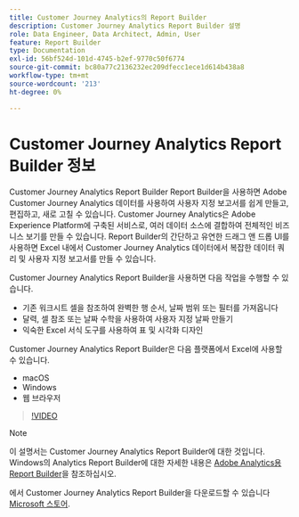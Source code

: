 ```yaml
---
title: Customer Journey Analytics의 Report Builder
description: Customer Journey Analytics Report Builder 설명
role: Data Engineer, Data Architect, Admin, User
feature: Report Builder
type: Documentation
exl-id: 56bf524d-101d-4745-b2ef-9770c50f6774
source-git-commit: bc80a77c2136232ec209dfecc1ece1d614b438a8
workflow-type: tm+mt
source-wordcount: '213'
ht-degree: 0%

---
```


# Customer Journey Analytics Report Builder 정보

Customer Journey Analytics Report Builder Report Builder을 사용하면 Adobe Customer Journey Analytics 데이터를 사용하여 사용자 지정 보고서를 쉽게 만들고, 편집하고, 새로 고칠 수 있습니다. Customer Journey Analytics은 Adobe Experience Platform에 구축된 서비스로, 여러 데이터 소스에 결합하여 전체적인 비즈니스 보기를 만들 수 있습니다. Report Builder의 간단하고 유연한 드래그 앤 드롭 UI를 사용하면 Excel 내에서 Customer Journey Analytics 데이터에서 복잡한 데이터 쿼리 및 사용자 지정 보고서를 만들 수 있습니다.

Customer Journey Analytics Report Builder을 사용하면 다음 작업을 수행할 수 있습니다.

- 기존 워크시트 셀을 참조하여 완벽한 행 순서, 날짜 범위 또는 필터를 가져옵니다
- 달력, 셀 참조 또는 날짜 수학을 사용하여 사용자 지정 날짜 만들기
- 익숙한 Excel 서식 도구를 사용하여 표 및 시각화 디자인

Customer Journey Analytics Report Builder은 다음 플랫폼에서 Excel에 사용할 수 있습니다.

- macOS
- Windows
- 웹 브라우저

>[!VIDEO](https://video.tv.adobe.com/v/337569/?quality=12&learn=on)

>[!NOTE]
>
>이 설명서는 Customer Journey Analytics Report Builder에 대한 것입니다. Windows의 Analytics Report Builder에 대한 자세한 내용은 [Adobe Analytics용 Report Builder](https://experienceleague.adobe.com/docs/analytics/analyze/report-builder/home.html?lang=en)을 참조하십시오.

에서 Customer Journey Analytics Report Builder을 다운로드할 수 있습니다
[Microsoft 스토어](https://www.microsoft.com/en-us/store/apps/windows).
